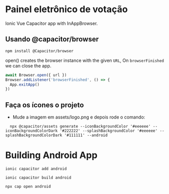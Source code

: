# Painel eletrônico de votação

Ionic Vue Capacitor app with InAppBrowser.

## Usando @capacitor/browser

 `npm install @Capacitor/browser`

open() creates the browser instance with the given ```URL```,
On ```browserFinished``` we can close the app.

```typescript
await Browser.open({ url })
Browser.addListener('browserFinished', () => {
  App.exitApp()
})
```
## Faça os ícones o projeto
- Mude a imagem em assets/logo.png e depois rode o comando:

```console
  npx @capacitor/assets generate --iconBackgroundColor '#eeeeee' --iconBackgroundColorDark '#222222' --splashBackgroundColor '#eeeeee' --splashBackgroundColorDark '#111111' --android

```
# Building Android App

`ionic capacitor add android`

`ionic capacitor build android`

`npx cap open android`
